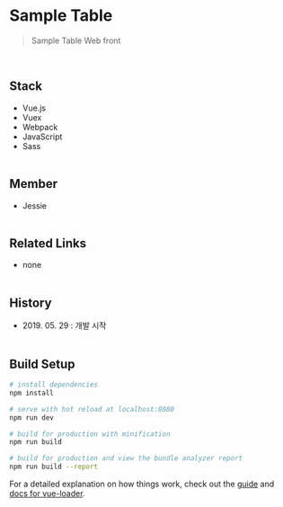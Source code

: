 # Sample Table

> Sample Table Web front

<br>

## Stack
- Vue.js
- Vuex
- Webpack
- JavaScript
- Sass
<br><br>
## Member
- Jessie
<br><br>
## Related Links
- none
<br><br>
## History
- 2019\. 05\. 29 : 개발 시작
<br><br>
## Build Setup

``` bash
# install dependencies
npm install

# serve with hot reload at localhost:8080
npm run dev

# build for production with minification
npm run build

# build for production and view the bundle analyzer report
npm run build --report
```

For a detailed explanation on how things work, check out the [guide](http://vuejs-templates.github.io/webpack/) and [docs for vue-loader](http://vuejs.github.io/vue-loader).
